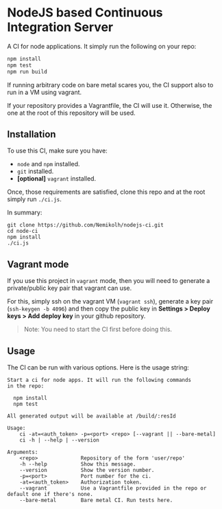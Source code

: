 # NodeJS based Continuous Integration Server

A CI for node applications. It simply run the following on your repo:

```bash
npm install
npm test
npm run build
```

If running arbitrary code on bare metal scares you, the CI support also
to run in a VM using vagrant.

If your repository provides a Vagrantfile, the CI will use it. Otherwise,
the one at the root of this repository will be used.

## Installation

To use this CI, make sure you have:

* `node` and `npm` installed.
* `git` installed.
* **[optional]** `vagrant` installed.

Once, those requirements are satisfied, clone this repo
and at the root simply run `./ci.js`.

In summary:

```
git clone https://github.com/Nemikolh/nodejs-ci.git
cd node-ci
npm install
./ci.js
```

## Vagrant mode

If you use this project in `vagrant` mode, then you will need
to generate a private/public key pair that vagrant can use.

For this, simply ssh on the vagrant VM (`vagrant ssh`), generate
a key pair (`ssh-keygen -b 4096`) and then copy the public key
in **Settings > Deploy keys > Add deploy key** in your github
repository.

> Note: You need to start the CI first before doing this.

## Usage

The CI can be run with various options. Here is the usage string:

```
Start a ci for node apps. It will run the following commands
in the repo:

  npm install
  npm test

All generated output will be available at /build/:resId

Usage:
    ci -at=<auth_token> -p=<port> <repo> [--vagrant || --bare-metal]
    ci -h | --help | --version

Arguments:
    <repo>              Repository of the form 'user/repo'
    -h --help           Show this message.
    --version           Show the version number.
    -p=<port>           Port number for the ci.
    -at=<auth_token>    Authorization token.
    --vagrant           Use a Vagrantfile provided in the repo or default one if there's none.
    --bare-metal        Bare metal CI. Run tests here.
```
